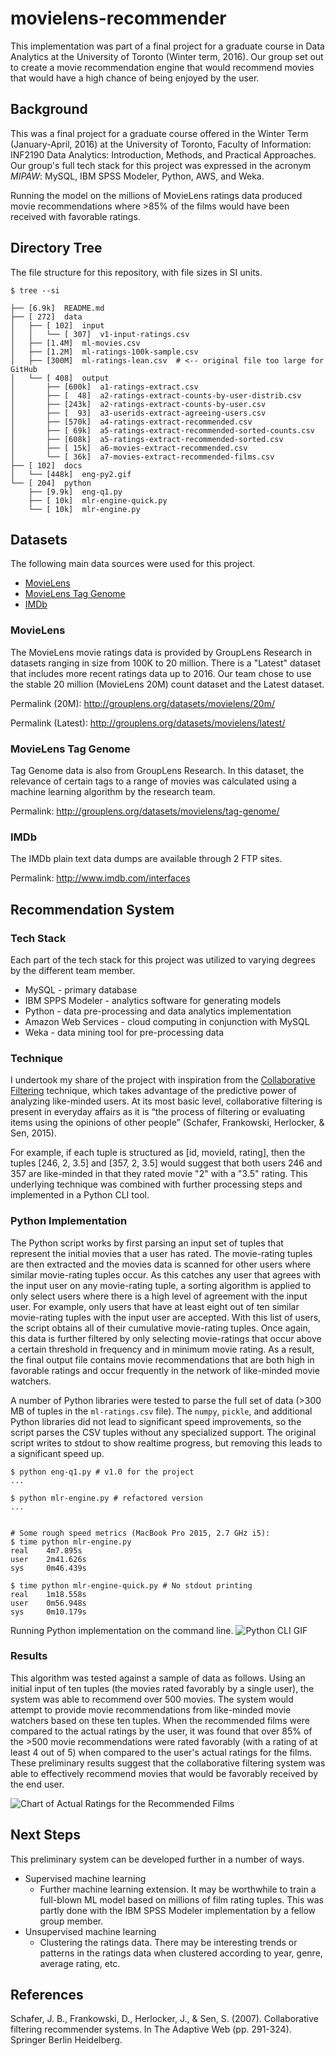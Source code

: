 # movielens-recommender

This implementation was part of a final project for a graduate course in Data Analytics at the University of Toronto (Winter term, 2016). 
Our group set out to create a movie recommendation engine that would recommend movies that would have a high chance of being enjoyed by the user.

## Background

This was a final project for a graduate course offered in the Winter Term (January-April, 2016) at the University of Toronto, Faculty of Information: INF2190 Data Analytics: Introduction, Methods, and Practical Approaches. 
Our group's full tech stack for this project was expressed in the acronym *MIPAW*: MySQL, IBM SPSS Modeler, Python, AWS, and Weka.

Running the model on the millions of MovieLens ratings data produced movie recommendations where >85% of the films would have been received with favorable ratings.

## Directory Tree

The file structure for this repository, with file sizes in SI units. 

```
$ tree --si

├── [6.9k]  README.md
├── [ 272]  data
│   ├── [ 102]  input
│   │   └── [ 307]  v1-input-ratings.csv
│   ├── [1.4M]  ml-movies.csv
│   ├── [1.2M]  ml-ratings-100k-sample.csv
│   ├── [300M]  ml-ratings-lean.csv  # <-- original file too large for GitHub
│   └── [ 408]  output
│       ├── [600k]  a1-ratings-extract.csv
│       ├── [  48]  a2-ratings-extract-counts-by-user-distrib.csv
│       ├── [243k]  a2-ratings-extract-counts-by-user.csv
│       ├── [  93]  a3-userids-extract-agreeing-users.csv
│       ├── [570k]  a4-ratings-extract-recommended.csv
│       ├── [ 69k]  a5-ratings-extract-recommended-sorted-counts.csv
│       ├── [608k]  a5-ratings-extract-recommended-sorted.csv
│       ├── [ 15k]  a6-movies-extract-recommended.csv
│       └── [ 36k]  a7-movies-extract-recommended-films.csv
├── [ 102]  docs
│   └── [448k]  eng-py2.gif
└── [ 204]  python
    ├── [9.9k]  eng-q1.py
    ├── [ 10k]  mlr-engine-quick.py
    └── [ 10k]  mlr-engine.py
```

## Datasets

The following main data sources were used for this project.

- [MovieLens](http://grouplens.org/datasets/movielens/)
- [MovieLens Tag Genome](http://grouplens.org/datasets/movielens/tag-genome/)
- [IMDb](http://www.imdb.com/interfaces)

### MovieLens 

The MovieLens movie ratings data is provided by GroupLens Research in datasets ranging in size from 100K to 20 million. There is a "Latest" dataset that includes more recent ratings data up to 2016. Our team chose to use the stable 20 million (MovieLens 20M) count dataset and the Latest dataset.

Permalink (20M): http://grouplens.org/datasets/movielens/20m/

Permalink (Latest): http://grouplens.org/datasets/movielens/latest/

### MovieLens Tag Genome

Tag Genome data is also from GroupLens Research. In this dataset, the relevance of certain tags to a range of movies was calculated using a machine learning algorithm by the research team.

Permalink: http://grouplens.org/datasets/movielens/tag-genome/

### IMDb

The IMDb plain text data dumps are available through 2 FTP sites. 

Permalink: http://www.imdb.com/interfaces


## Recommendation System

### Tech Stack

Each part of the tech stack for this project was utilized to varying degrees by the different team member. 

- MySQL - primary database
- IBM SPPS Modeler - analytics software for generating models
- Python - data pre-processing and data analytics implementation
- Amazon Web Services - cloud computing in conjunction with MySQL
- Weka - data mining tool for pre-processing data

### Technique

I undertook my share of the project with inspiration from the [Collaborative Filtering](https://en.wikipedia.org/wiki/Collaborative_filtering) technique, which takes advantage of the predictive power of analyzing like-minded users. 
At its most basic level, collaborative filtering is present in everyday affairs as it is “the process of filtering or evaluating items using the opinions of other people” (Schafer, Frankowski, Herlocker, & Sen, 2015).

For example, if each tuple is structured as [id, movieId, rating], then the tuples [246, 2, 3.5] and [357, 2, 3.5] would suggest that both users 246 and 357 are like-minded in that they rated movie "2" with a "3.5" rating. 
This underlying technique was combined with further processing steps and implemented in a Python CLI tool.

### Python Implementation

The Python script works by first parsing an input set of tuples that represent the initial movies that a user has rated. 
The movie-rating tuples are then extracted and the movies data is scanned for other users where similar movie-rating tuples occur. 
As this catches any user that agrees with the input user on any movie-rating tuple, a sorting algorithm is applied to only select users where there is a high level of agreement with the input user. 
For example, only users that have at least eight out of ten similar movie-rating tuples with the input user are accepted. 
With this list of users, the script obtains all of their cumulative movie-rating tuples. 
Once again, this data is further filtered by only selecting movie-ratings that occur above a certain threshold in frequency and in minimum movie rating. 
As a result, the final output file contains movie recommendations that are both high in favorable ratings and occur frequently in the network of like-minded movie watchers.

A number of Python libraries were tested to parse the full set of data (>300 MB of tuples in the `ml-ratings.csv` file). The `numpy`, `pickle`, and additional Python libraries did not lead to significant speed improvements, so the script parses the CSV tuples without any specialized support. The original script writes to stdout to show realtime progress, but removing this leads to a significant speed up. 


```
$ python eng-q1.py # v1.0 for the project
...

$ python mlr-engine.py # refactored version
...


# Some rough speed metrics (MacBook Pro 2015, 2.7 GHz i5):
$ time python mlr-engine.py
real    4m7.895s
user    2m41.626s
sys     0m46.439s

$ time python mlr-engine-quick.py # No stdout printing
real    1m18.558s
user    0m56.948s
sys     0m10.179s

```

Running Python implementation on the command line.
![Python CLI GIF](/docs/eng-py2.gif)


### Results

This algorithm was tested against a sample of data as follows. 
Using an initial input of ten tuples (the movies rated favorably by a single user), the system was able to recommend over 500 movies. 
The system would attempt to provide movie recommendations from like-minded movie watchers based on these ten tuples.
When the recommended films were compared to the actual ratings by the user, it was found that over 85% of the >500 movie recommendations were rated favorably (with a rating of at least 4 out of 5) when compared to the user's actual ratings for the films. 
These preliminary results suggest that the collaborative filtering system was able to effectively recommend movies that would be favorably received by the end user. 


![Chart of Actual Ratings for the Recommended Films](/docs/ratings-of-recommended-films.png)


## Next Steps

This preliminary system can be developed further in a number of ways.

- Supervised machine learning
    - Further machine learning extension. It may be worthwhile to train a full-blown ML model based on millions of film rating tuples. This was partly done with the IBM SPSS Modeler implementation by a fellow group member.
- Unsupervised machine learning
    - Clustering the ratings data. There may be interesting trends or patterns in the ratings data when clustered according to year, genre, average rating, etc.



## References

Schafer, J. B., Frankowski, D., Herlocker, J., & Sen, S. (2007). Collaborative filtering recommender systems. In The Adaptive Web (pp. 291-324). Springer Berlin Heidelberg.


